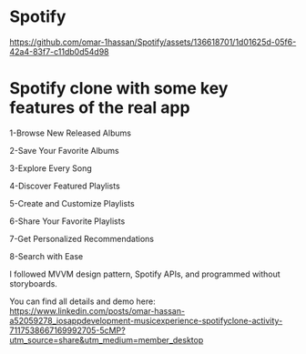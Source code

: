 # Spotify

https://github.com/omar-1hassan/Spotify/assets/136618701/1d01625d-05f6-42a4-83f7-c11db0d54d98


# Spotify clone with some key features of the real app

1-Browse New Released Albums

2-Save Your Favorite Albums

3-Explore Every Song

4-Discover Featured Playlists

5-Create and Customize Playlists

6-Share Your Favorite Playlists

7-Get Personalized Recommendations

8-Search with Ease

I followed MVVM design pattern, Spotify APIs, and programmed without storyboards.

You can find all details and demo here: https://www.linkedin.com/posts/omar-hassan-a52059278_iosappdevelopment-musicexperience-spotifyclone-activity-7117538667169992705-5cMP?utm_source=share&utm_medium=member_desktop



